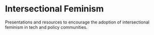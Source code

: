 # Intersectional Feminism
Presentations and resources to encourage the adoption of intersectional feminism in tech and policy communities.
